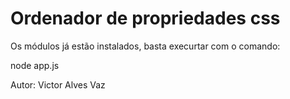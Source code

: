 
# Ordenador de propriedades css

Os módulos já estão instalados, basta execurtar com o comando:

node app.js


Autor: Victor Alves Vaz

